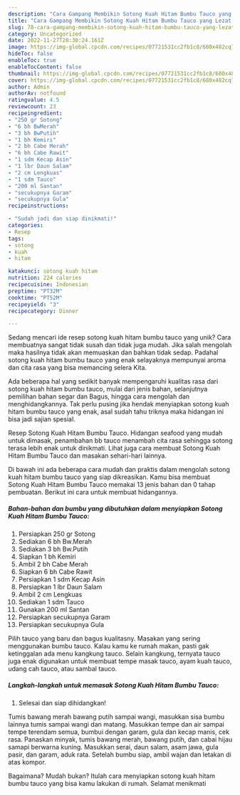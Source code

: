 ```yaml
---
description: "Cara Gampang Membikin Sotong Kuah Hitam Bumbu Tauco yang Lezat Sekali"
title: "Cara Gampang Membikin Sotong Kuah Hitam Bumbu Tauco yang Lezat Sekali"
slug: 78-cara-gampang-membikin-sotong-kuah-hitam-bumbu-tauco-yang-lezat-sekali
category: Uncategorized
date: 2022-11-27T20:30:24.161Z
image: https://img-global.cpcdn.com/recipes/07721531cc2fb1c8/680x482cq70/sotong-kuah-hitam-bumbu-tauco-foto-resep-utama.jpg
hideToc: false
enableToc: true
enableTocContent: false
thumbnail: https://img-global.cpcdn.com/recipes/07721531cc2fb1c8/680x482cq70/sotong-kuah-hitam-bumbu-tauco-foto-resep-utama.jpg
cover: https://img-global.cpcdn.com/recipes/07721531cc2fb1c8/680x482cq70/sotong-kuah-hitam-bumbu-tauco-foto-resep-utama.jpg
author: Admin
authorAv: notfound
ratingvalue: 4.5
reviewcount: 23
recipeingredient:
- "250 gr Sotong"
- "6 bh BwMerah"
- "3 bh BwPutih"
- "1 bh Kemiri"
- "2 bh Cabe Merah"
- "6 bh Cabe Rawit"
- "1 sdm Kecap Asin"
- "1 lbr Daun Salam"
- "2 cm Lengkuas"
- "1 sdm Tauco"
- "200 ml Santan"
- "secukupnya Garam"
- "secukupnya Gula"
recipeinstructions:

- "Sudah jadi dan siap dinikmati!"
categories:
- Resep
tags:
- sotong
- kuah
- hitam

katakunci: sotong kuah hitam 
nutrition: 224 calories
recipecuisine: Indonesian
preptime: "PT32M"
cooktime: "PT52M"
recipeyield: "3"
recipecategory: Dinner

---
```





Sedang mencari ide resep sotong kuah hitam bumbu tauco yang unik? Cara membuatnya sangat tidak susah dan tidak juga mudah. Jika salah mengolah maka hasilnya tidak akan memuaskan dan bahkan tidak sedap. Padahal sotong kuah hitam bumbu tauco yang enak selayaknya mempunyai aroma dan cita rasa yang bisa memancing selera Kita.





Ada beberapa hal yang sedikit banyak mempengaruhi kualitas rasa dari sotong kuah hitam bumbu tauco, mulai dari jenis bahan, selanjutnya pemilihan bahan segar dan Bagus, hingga cara mengolah dan menghidangkannya. Tak perlu pusing jika hendak menyiapkan sotong kuah hitam bumbu tauco yang enak,      asal sudah tahu triknya maka hidangan ini bisa jadi sajian spesial.














Resep Sotong Kuah Hitam Bumbu Tauco. Hidangan seafood yang mudah untuk dimasak, penambahan bb tauco menambah cita rasa sehingga sotong terasa lebih enak untuk dinikmati. Lihat juga cara membuat Sotong Kuah Hitam Bumbu Tauco dan masakan sehari-hari lainnya.






Di bawah ini ada beberapa cara mudah dan praktis dalam mengolah sotong kuah hitam bumbu tauco yang siap dikreasikan. Kamu bisa membuat Sotong Kuah Hitam Bumbu Tauco memakai 13 jenis bahan dan 0 tahap pembuatan. Berikut ini cara untuk membuat hidangannya.

<!--inarticleads1-->

##### Bahan-bahan dan bumbu yang dibutuhkan dalam menyiapkan Sotong Kuah Hitam Bumbu Tauco:

1. Persiapkan 250 gr Sotong
1. Sediakan 6 bh Bw.Merah
1. Sediakan 3 bh Bw.Putih
1. Siapkan 1 bh Kemiri
1. Ambil 2 bh Cabe Merah
1. Siapkan 6 bh Cabe Rawit
1. Persiapkan 1 sdm Kecap Asin
1. Persiapkan 1 lbr Daun Salam
1. Ambil 2 cm Lengkuas
1. Sediakan 1 sdm Tauco
1. Gunakan 200 ml Santan
1. Persiapkan secukupnya Garam
1. Persiapkan secukupnya Gula


Pilih tauco yang baru dan bagus kualitasny. Masakan yang sering menggunakan bumbu tauco. Kalau kamu ke rumah makan, pasti gak ketinggalan ada menu kangkung tauco. Selain kangkung, ternyata tauco juga enak digunakan untuk membuat tempe masak tauco, ayam kuah tauco, udang cah tauco, atau sambal tauco. 

<!--inarticleads2-->

##### Langkah-langkah untuk memasak Sotong Kuah Hitam Bumbu Tauco:


1. Selesai dan siap dihidangkan!

Tumis bawang merah bawang putih sampai wangi, masukkan sisa bumbu lainnya tumis sampai wangi dan matang. Masukkan tempe dan air sampai tempe terendam semua, bumbui dengan garam, gula dan kecap manis, cek rasa. Panaskan minyak, tumis bawang merah, bawang putih, dan cabai hijau samapi berwarna kuning. Masukkan serai, daun salam, asam jawa, gula pasir, dan garam, aduk rata. Setelah bumbu siap, ambil wajan dan letakan di atas kompor. 

Bagaimana? Mudah bukan? Itulah cara menyiapkan sotong kuah hitam bumbu tauco yang bisa kamu lakukan di rumah. Selamat menikmati
